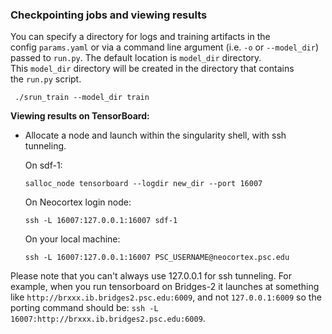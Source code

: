 

### Checkpointing jobs and viewing results

You can specify a directory for logs and training artifacts in the config `params.yaml` or via a command line argument (i.e. `-o` or `--model_dir`) passed to `run.py`. The default location is `model_dir` directory. This `model_dir` directory will be created in the directory that contains the `run.py` script.
```
 ./srun_train --model_dir train
```
**Viewing results on TensorBoard:**
* Allocate a node and launch within the singularity shell, with ssh tunneling.

    On sdf-1:
    ```
    salloc_node tensorboard --logdir new_dir --port 16007
    ```
    On Neocortex login node:
    ```
    ssh -L 16007:127.0.0.1:16007 sdf-1
    ```
    On your local machine:
    ```
    ssh -L 16007:127.0.0.1:16007 PSC_USERNAME@neocortex.psc.edu
    ```

Please note that you can't always use 127.0.0.1 for ssh tunneling. For example, when you run tensorboard on Bridges-2 it launches at something like `http://brxxx.ib.bridges2.psc.edu:6009`, and not `127.0.0.1:6009` so the porting command should be: `ssh -L 16007:http://brxxx.ib.bridges2.psc.edu:6009`.

